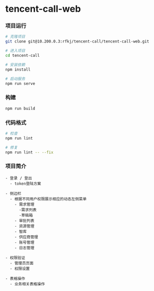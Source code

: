 # tencent-call-web
### 项目运行

```bash
# 克隆项目
git clone git@10.200.0.3:rfkj/tencent-call/tencent-call-web.git

# 进入项目
cd tencent-call

# 安装依赖
npm install

# 启动服务
npm run serve
```

### 构建

```bash
npm run build
```

### 代码格式

```bash
# 检查
npm run lint

# 修复
npm run lint -- --fix
```

### 项目简介

```
- 登录 / 登出
  - token登陆方案

- 侧边栏
  - 根据不同用户权限展示相应的动态左侧菜单
    - 需求管理
      -需求列表
      -草稿箱
    - 审批列表
    - 资源管理
    - 智库
    - 供应商管理
    - 账号管理
    - 日志管理

- 权限验证
  - 管理员页面
  - 权限设置

- 表格操作
  - 业务相关表格操作

```

